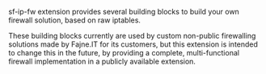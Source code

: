 sf-ip-fw extension provides several building blocks to build your
own firewall solution, based on raw iptables.

These building blocks currently are used by custom non-public
firewalling solutions made by Fajne.IT for its customers, but this
extension is intended to change this in the future, by providing
a complete, multi-functional firewall implementation in a publicly
available extension.

